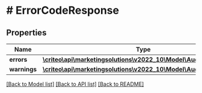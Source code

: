# # ErrorCodeResponse

## Properties

Name | Type | Description | Notes
------------ | ------------- | ------------- | -------------
**errors** | [**\criteo\api\marketingsolutions\v2022_10\Model\AudienceError[]**](AudienceError.md) |  |
**warnings** | [**\criteo\api\marketingsolutions\v2022_10\Model\AudienceWarning[]**](AudienceWarning.md) |  | [optional]

[[Back to Model list]](../../README.md#models) [[Back to API list]](../../README.md#endpoints) [[Back to README]](../../README.md)
